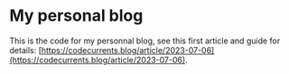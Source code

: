 # My personal blog

This is the code for my personnal blog, see this first article and guide for details: [https://codecurrents.blog/article/2023-07-06](https://codecurrents.blog/article/2023-07-06).